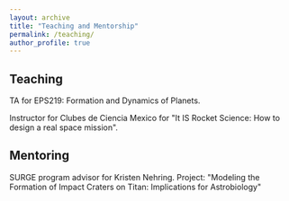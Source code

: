 ```yaml
---
layout: archive
title: "Teaching and Mentorship"
permalink: /teaching/
author_profile: true
---
```


## Teaching

TA for EPS219: Formation and Dynamics of Planets.

Instructor for Clubes de Ciencia Mexico for "It IS Rocket Science: How to design a real space mission".

## Mentoring

SURGE program advisor for Kristen Nehring. Project: "Modeling the Formation of Impact Craters on Titan: Implications for Astrobiology"
